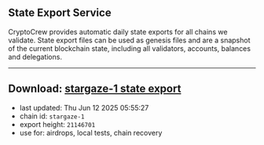 ## State Export Service
CryptoCrew provides automatic daily state exports for all chains we validate. State export files can be used as genesis files and are a snapshot of the current blockchain state, including all validators, accounts, balances and delegations.

---
**Download: [stargaze-1 state export](https://dl-eu2.ccvalidators.com/SERVICE/stargaze/stargaze-1_export_21146701.json)**
---

- last updated: Thu Jun 12 2025 05:55:27
- chain id: `stargaze-1`
- export height: `21146701`
- use for: airdrops, local tests, chain recovery
